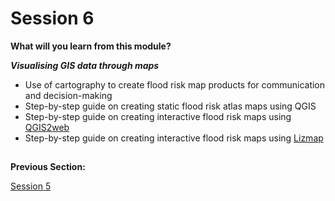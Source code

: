 # Session 6

**What will you learn from this module?**

  ***Visualising GIS data through maps***
 - Use of cartography to create flood risk map products for communication and decision-making
 - Step-by-step guide on creating static flood risk atlas maps using QGIS
 - Step-by-step guide on creating interactive flood risk maps using [QGIS2web](https://www.qgistutorials.com/en/docs/3/web_mapping_with_qgis2web.html)
 - Step-by-step guide on creating interactive flood risk maps using [Lizmap](https://www.lizmap.com/en/)
   



##
**Previous Section:**&nbsp;&nbsp;&nbsp;&nbsp;&nbsp;&nbsp;&nbsp; &nbsp; 

<a href="Session5.md" title="Session 5">Session 5</a> &nbsp; &nbsp; &nbsp; &nbsp; &nbsp; &nbsp; &nbsp; &nbsp; &nbsp; &nbsp; &nbsp;
